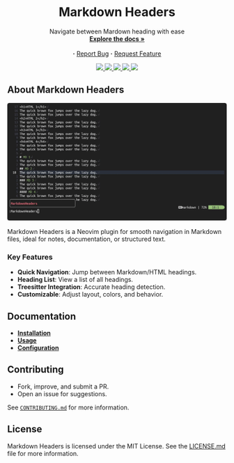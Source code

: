 <div align="center">
  <h1>
    Markdown Headers
  </h1>
  <p align="center">
      Navigate between Mardown heading with ease
    <br/>
    <a href="https://github.com/AntonVanAssche/md-headers.nvim/wiki"><strong>Explore the docs »</strong></a>
    <br/>
    <br/>
    <strong>·</strong>
    <a href="https://github.com/AntonVanAssche/md-headers.nvim/issues">Report Bug</a>
    <strong>·</strong>
    <a href="https://github.com/AntonVanAssche/md-headers.nvim/issues">Request Feature</a>
  </p>
  <p align="center">
    <a href="https://github.com/AntonVanAssche/md-headers.nvim/graphs/contributors">
      <img src="https://img.shields.io/github/contributors/AntonVanAssche/md-headers.nvim.svg?style=for-the-badge">
    </a>
    <a href="https://github.com/AntonVanAssche/md-headers.nvim/network/members">
      <img src="https://img.shields.io/github/forks/AntonVanAssche/md-headers.nvim.svg?style=for-the-badge">
    </a>
    <a href="https://github.com/AntonVanAssche/md-headers.nvim">
      <img src="https://img.shields.io/github/stars/AntonVanAssche/md-headers.nvim.svg?style=for-the-badge">
    </a>
    <a href="https://github.com/AntonVanAssche/md-headers.nvim">
      <img src="https://img.shields.io/github/issues/AntonVanAssche/md-headers.nvim.svg?style=for-the-badge">
    </a>
    <a href="https://github.com/AntonVanAssche/md-headers.nvim/blob/master/LICENSE">
      <img src="https://img.shields.io/github/license/AntonVanAssche/md-headers.nvim.svg?style=for-the-badge">
    </a>
  </p>
</div>

## About Markdown Headers

![Preview GIF](./assets/preview.gif)

Markdown Headers is a Neovim plugin for smooth navigation in Markdown files,
ideal for notes, documentation, or structured text.

### Key Features

- **Quick Navigation**: Jump between Markdown/HTML headings.
- **Heading List**: View a list of all headings.
- **Treesitter Integration**: Accurate heading detection.
- **Customizable**: Adjust layout, colors, and behavior.

## Documentation

- **[Installation](https://github.com/AntonVanAssche/md-headers.nvim/wiki/Installation)**
- **[Usage](https://github.com/AntonVanAssche/md-headers.nvim/wiki/Usage)**
- **[Configuration](https://github.com/AntonVanAssche/md-headers.nvim/wiki/Configuration)**

## Contributing

- Fork, improve, and submit a PR.
- Open an issue for suggestions.

See [`CONTRIBUTING.md`](./CONTRIBUTING.md) for more information.

## License

Markdown Headers is licensed under the MIT License. See the
[LICENSE.md](./LICENSE.md) file for more information.
